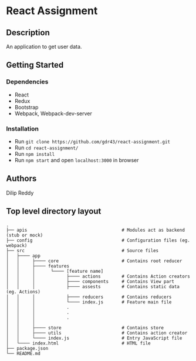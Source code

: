 # React Assignment

## Description

An application to get user data.

## Getting Started

### Dependencies

- React
- Redux
- Bootstrap
- Webpack, Webpack-dev-server

### Installation

- Run `git clone https://github.com/gdr43/react-assignment.git`
- Run `cd react-assignment/`
- Run `npm install`
- Run `npm start` and open `localhost:3000` in browser

## Authors

Dilip Reddy

## Top level directory layout

    .
    ├── apis                                    # Modules act as backend (stub or mock)
    ├── config                                  # Configuration files (eg. webpack)
    ├── src                                     # Source files
    │   ├──── app
    │   │     ├──── core                        # Contains root reducer
    │   │     ├──── features
    │   │     │      └──── [feature name]
    │   │     │            ├──── actions        # Contains Action creators
    │   │     │            ├──── components     # Contains View part
    │   │     │            ├──── assests        # Contains static data (eg. Actions)
    │   │     │            ├──── reducers       # Contains reducers
    │   │     │            └──── index.js       # Feature main file
    │   │     │            .
    │   │     │            .
    │   │     │            .
    │   │     │
    │   │     ├──── store                       # Contains store
    │   │     ├──── utils                       # Contains action creator
    │   │     └──── index.js                    # Entry JavaScript file
    │   └──── index.html                        # HTML file
    ├── package.json
    └── README.md
